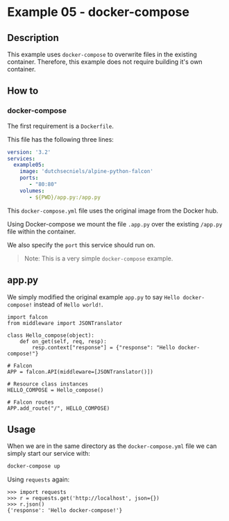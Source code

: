 # Example 05 - docker-compose

## Description
This example uses `docker-compose` to overwrite files in the existing container. Therefore, this example does not require building it's own container.

## How to
### docker-compose
The first requirement is a `Dockerfile`.

This file has the following three lines:

```yaml
version: '3.2'
services:
  example05:
    image: 'dutchsecniels/alpine-python-falcon'
    ports:
       - "80:80"
    volumes:
       - ${PWD}/app.py:/app.py
```

This `docker-compose.yml` file uses the original image from the Docker hub.

Using Docker-compose we mount the file `.app.py` over the existing `/app.py` file within the container.

We also specify the `port` this service should run on.

> Note: This is a very simple `docker-compose` example.

## app.py

We simply modified the original example `app.py` to say `Hello docker-compose!` instead of `Hello world!`.

```python3
import falcon
from middleware import JSONTranslator

class Hello_compose(object):
    def on_get(self, req, resp):
        resp.context["response"] = {"response": "Hello docker-compose!"}

# Falcon
APP = falcon.API(middleware=[JSONTranslator()])

# Resource class instances
HELLO_COMPOSE = Hello_compose()

# Falcon routes
APP.add_route("/", HELLO_COMPOSE)
```

## Usage

When we are in the same directory as the `docker-compose.yml` file we can simply start our service with:
```bash
docker-compose up
```

Using `requests` again:

```python3
>>> import requests
>>> r = requests.get('http://localhost', json={})
>>> r.json()
{'response': 'Hello docker-compose!'}
```

